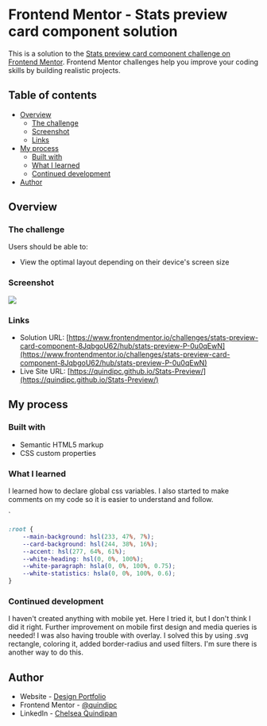# Frontend Mentor - Stats preview card component solution

This is a solution to the [Stats preview card component challenge on Frontend Mentor](https://www.frontendmentor.io/challenges/stats-preview-card-component-8JqbgoU62). Frontend Mentor challenges help you improve your coding skills by building realistic projects. 

## Table of contents

- [Overview](#overview)
  - [The challenge](#the-challenge)
  - [Screenshot](#screenshot)
  - [Links](#links)
- [My process](#my-process)
  - [Built with](#built-with)
  - [What I learned](#what-i-learned)
  - [Continued development](#continued-development)
- [Author](#author)

## Overview

### The challenge

Users should be able to:

- View the optimal layout depending on their device's screen size

### Screenshot

![](./screenshot.jpg)


### Links

- Solution URL: [https://www.frontendmentor.io/challenges/stats-preview-card-component-8JqbgoU62/hub/stats-preview-P-0u0qEwN](https://www.frontendmentor.io/challenges/stats-preview-card-component-8JqbgoU62/hub/stats-preview-P-0u0qEwN)
- Live Site URL: [https://quindipc.github.io/Stats-Preview/](https://quindipc.github.io/Stats-Preview/)

## My process

### Built with

- Semantic HTML5 markup
- CSS custom properties


### What I learned

I learned how to declare global css variables. I also started to make comments on my code so it is easier to understand and follow. 

`
```css
:root {
    --main-background: hsl(233, 47%, 7%);
    --card-background: hsl(244, 38%, 16%);
    --accent: hsl(277, 64%, 61%);
    --white-heading: hsl(0, 0%, 100%);
    --white-paragraph: hsla(0, 0%, 100%, 0.75);
    --white-statistics: hsla(0, 0%, 100%, 0.6);
}
```

### Continued development

I haven't created anything with mobile yet. Here I tried it, but I don't think I did it right. Further improvement on mobile first design and media queries is needed! I was also having trouble with overlay. I solved this by using .svg rectangle, coloring it, added border-radius and used filters. I'm sure there is another way to do this.


## Author

- Website - [Design Portfolio](https://www.chelseaquindipan.ca)
- Frontend Mentor - [@quindipc](https://www.frontendmentor.io/profile/yourusername)
- LinkedIn - [Chelsea Quindipan](https://www.linkedin.com/in/chelsea-quindipan/)

